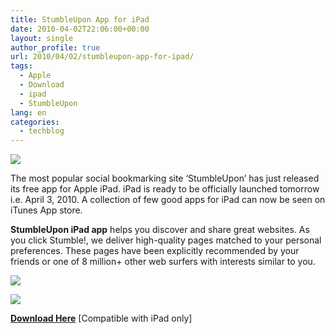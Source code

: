```yaml
---
title: StumbleUpon App for iPad
date: 2010-04-02T22:06:00+00:00
layout: single
author_profile: true
url: 2010/04/02/stumbleupon-app-for-ipad/
tags:
  - Apple
  - Download
  - ipad
  - StumbleUpon
lang: en
categories: 
  - techblog
---
```

[![](http://2.bp.blogspot.com/_vaUVXcmC3OI/S7ZjI14h-mI/AAAAAAAABcM/t-uFqkwbnk4/s1600/02042010193923.jpg)](http://2.bp.blogspot.com/_vaUVXcmC3OI/S7ZjI14h-mI/AAAAAAAABcM/t-uFqkwbnk4/s1600-h/02042010193923.jpg)

The most popular social bookmarking site ‘StumbleUpon’ has just released its free app for Apple iPad. iPad is ready to be officially launched tomorrow i.e. April 3, 2010. A collection of few good apps for iPad can now be seen on iTunes App store.

**StumbleUpon iPad app** helps you discover and share great websites. As you click Stumble!, we deliver high-quality pages matched to your personal preferences. These pages have been explicitly recommended by your friends or one of 8 million+ other web surfers with interests similar to you.

[![](http://1.bp.blogspot.com/_vaUVXcmC3OI/S7Zi98lMT2I/AAAAAAAABcE/k0njslrakhM/s400/su_1.jpg)](http://1.bp.blogspot.com/_vaUVXcmC3OI/S7Zi98lMT2I/AAAAAAAABcE/k0njslrakhM/s1600-h/su_1.jpg)

[![](http://1.bp.blogspot.com/_vaUVXcmC3OI/S7Zi_dHDkRI/AAAAAAAABcI/DUjKc_hO7HE/s400/su_2.jpg)](http://1.bp.blogspot.com/_vaUVXcmC3OI/S7Zi_dHDkRI/AAAAAAAABcI/DUjKc_hO7HE/s1600-h/su_2.jpg)

[**Download Here**](http://itunes.apple.com/in/app/stumbleupon/id364194133?mt=8) \[Compatible with iPad only\]
